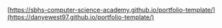 [https://sbhs-computer-science-academy.github.io/portfolio-template/](https://danyewest97.github.io/portfolio-template/)

